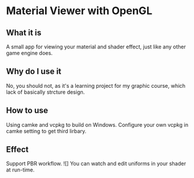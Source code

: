 # Material Viewer with OpenGL

## What it is
A small app for viewing your material and shader effect, just like any other game engine does.


## Why do I use it
No, you should not, as it's a learning project for my graphic course, which lack of basically strcture design.

## How to use
Using camke and vcpkg to build on Windows. Configure your own vcpkg in camke setting to get third lirbary.

## Effect
Support PBR workflow.
![]
You can watch and edit uniforms in your shader at run-time.
